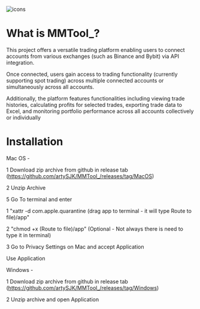 
  ![icons](https://github.com/artySJK/MMTool_/assets/89844498/ff6a7149-bb9b-4474-b6d3-b689c84f3cb2)

# What is MMTool_?

This project offers a versatile trading platform enabling users to connect accounts from various exchanges (such as Binance and Bybit) via API integration.

Once connected, users gain access to trading functionality (currently supporting spot trading) across multiple connected accounts or simultaneously across all accounts.

Additionally, the platform features functionalities including viewing trade histories, calculating profits for selected trades, exporting trade data to Excel, and monitoring portfolio performance across all accounts collectively or individually

# Installation

Mac OS - 

1 Download zip archive from github in release tab (https://github.com/artySJK/MMTool_/releases/tag/MacOS)

2 Unzip Archive 

5 Go To terminal and enter 

1 "xattr -d com.apple.quarantine (drag app to terminal - it will type Route to file)/app"

2 "chmod +x (Route to file)/app" (Optional - Not always there is need to type it in terminal)

3 Go to Privacy Settings on Mac and accept Application

Use Application

Windows - 

1 Download zip archive from github in release tab (https://github.com/artySJK/MMTool_/releases/tag/Windows)

2 Unzip archive and open Application  



